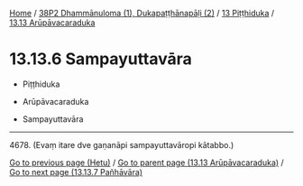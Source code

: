
[Home](/) / [38P2 Dhammānuloma (1), Dukapaṭṭhānapāḷi (2)](../...md) / [13 Piṭṭhiduka](...md) / [13.13 Arūpāvacaraduka](../38P2/13/13.13.md)

# 13.13.6 Sampayuttavāra

* Piṭṭhiduka

* Arūpāvacaraduka

* Sampayuttavāra

---

4678\. (Evaṃ itare dve gaṇanāpi sampayuttavāropi kātabbo.)



[Go to previous page (Hetu)](13.13.5/13.13.5.1--4/Hetu.md) / [Go to parent page (13.13 Arūpāvacaraduka)](../38P2/13/13.13.md) / [Go to next page (13.13.7 Pañhāvāra)](13.13.7.md)


